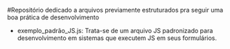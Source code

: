 #Repositório dedicado a arquivos previamente estruturados pra seguir uma boa prática de desenvolvimento

- exemplo_padrão_JS.js: Trata-se de um arquivo JS padronizado para desenvolvimento em sistemas que executem JS em seus formulários.
